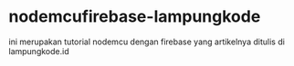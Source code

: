 # nodemcufirebase-lampungkode
ini merupakan tutorial nodemcu dengan firebase yang artikelnya ditulis di lampungkode.id
